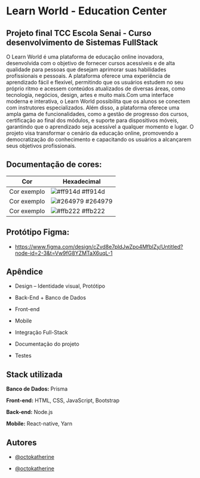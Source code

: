 
# Learn World - Education Center
## Projeto final TCC Escola Senai - Curso desenvolvimento de Sistemas FullStack

O Learn World é uma plataforma de educação online inovadora, desenvolvida com o objetivo de fornecer cursos acessíveis e de alta qualidade para pessoas que desejam aprimorar suas habilidades profissionais e pessoais. A plataforma oferece uma experiência de aprendizado fácil e flexível, permitindo que os usuários estudem no seu próprio ritmo e acessem conteúdos atualizados de diversas áreas, como tecnologia, negócios, design, artes e muito mais.Com uma interface moderna e interativa, o Learn World possibilita que os alunos se conectem com instrutores especializados. Além disso, a plataforma oferece uma ampla gama de funcionalidades, como a gestão de progresso dos cursos, certificação ao final dos módulos, e suporte para dispositivos móveis, garantindo que o aprendizado seja acessível a qualquer momento e lugar. O projeto visa transformar o cenário da educação online, promovendo a democratização do conhecimento e capacitando os usuários a alcançarem seus objetivos profissionais.


## Documentação de cores:

| Cor               | Hexadecimal                                                |
| ----------------- | ---------------------------------------------------------------- |
| Cor exemplo       | ![#ff914d](https://via.placeholder.com/10/ff914df?text=+) #ff914d |
| Cor exemplo       | ![#264979](https://via.placeholder.com/10/264979?text=+) #264979 |
| Cor exemplo       | ![#ffb222](https://via.placeholder.com/10/ffb222?text=+) #ffb222 |

## Protótipo Figma:

- https://www.figma.com/design/cZvd8e7pldJwZpo4MfblZy/Untitled?node-id=2-3&t=Vw9fG8YZMTaX6uqL-1


## Apêndice


* Design – Identidade visual, Protótipo

* Back-End + Banco de Dados

* Front-end

* Mobile

* Integração Full-Stack

* Documentação do projeto

* Testes




## Stack utilizada

**Banco de Dados:** Prisma

**Front-end:** HTML, CSS, JavaScript, Bootstrap

**Back-end:** Node.js

**Mobile:** React-native, Yarn


## Autores

- [@octokatherine](https://www.github.com/Carla-coder)

- [@octokatherine](https://www.github.com/lehhofman)

